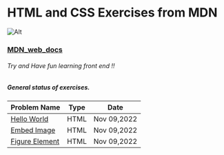 # HTML and CSS Exercises from MDN
 ![Alt](https://www.logo.wine/a/logo/MDN_Web_Docs/MDN_Web_Docs-Logo.wine.svg)
### [MDN_web_docs](https://developer.mozilla.org/en-US/docs/Learn)



###### Try and Have fun learning front end !!


##### General status of exercises.

| Problem Name                        | Type    |  Date            |
| ----------------------------------- | :------: |  :-----------:   |
| [Hello World](./HTML/hello_world.html)                         | HTML      |Nov 09,2022    |
| [Embed Image](./HTML/embed_image.html)                         | HTML      |Nov 09,2022    |
| [Figure Element](./HTML/figure_element.html)                         | HTML      |Nov 09,2022    |

